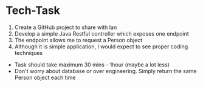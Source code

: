 # Tech-Task

1) Create a GitHub project to share with Ian
2) Develop a simple Java Restful controller which exposes one endpoint
3) The endpoint allows me to request a Person object
4) Although it is simple application, I would expect to see proper coding techniques
 
* Task should take maximum 30 mins - 1hour (maybe a lot less)
* Don't worry about database or over engineering. Simply return the same Person object each time
